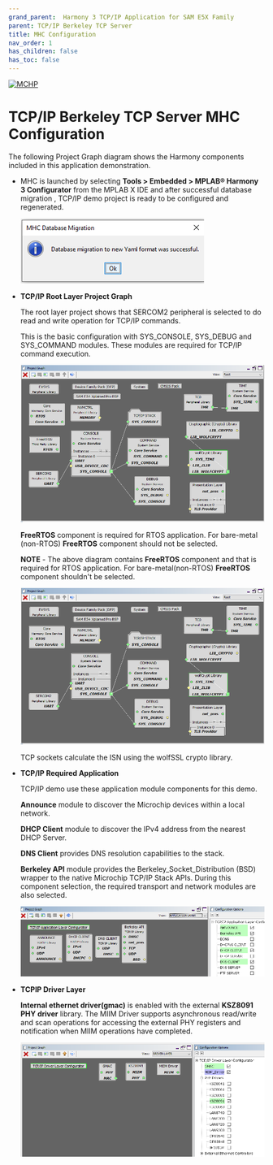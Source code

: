 ```yaml
---
grand_parent:  Harmony 3 TCP/IP Application for SAM E5X Family
parent: TCP/IP Berkeley TCP Server
title: MHC Configuration
nav_order: 1
has_children: false
has_toc: false
---
```

[![MCHP](https://www.microchip.com/ResourcePackages/Microchip/assets/dist/images/logo.png)](https://www.microchip.com)

# TCP/IP Berkeley TCP Server MHC Configuration

The following Project Graph diagram shows the Harmony components included in this application demonstration.

* MHC is launched by selecting **Tools > Embedded > MPLAB® Harmony 3 Configurator** from the MPLAB X IDE and after successful database migration , TCP/IP demo project is ready to be configured and regenerated.

    ![tcpip_same54_project](images/database_migration_successful.png)

* **TCP/IP Root Layer Project Graph**

  The root layer project shows that SERCOM2 peripheral is selected to do read and write operation for TCP/IP commands.

  This is the basic configuration with SYS_CONSOLE, SYS_DEBUG and SYS_COMMAND modules. These modules are required for TCP/IP command execution.

  ![tcpip_same54_project](images/tcpip_default_required_root_e54.png)

  **FreeRTOS** component is required for RTOS application. For bare-metal (non-RTOS) **FreeRTOS** component should not be selected.

  **NOTE** - The above diagram contains **FreeRTOS** component  and that is required for RTOS application. For bare-metal(non-RTOS) **FreeRTOS** component shouldn't be selected.
  
  ![tcpip_same54_project](images/tcpip_tcp_demo_root2_e54.png)
  
  TCP sockets calculate the ISN using the wolfSSL crypto library. 


* **TCP/IP Required Application**

  TCP/IP demo use these application module components for this demo. 
  
  **Announce** module to discover the Microchip devices within a local network.
  
  **DHCP Client** module to discover the IPv4 address from the nearest DHCP Server.
  
  **DNS Client** provides DNS resolution capabilities to the stack. 
  
  **Berkeley API**  module provides the Berkeley_Socket_Distribution (BSD) wrapper to the native Microchip TCP/IP Stack APIs. During this component selection, the required transport and network modules are also selected.

    ![tcpip_same54_project](images/tcpip_berkeley_tcp_demo_app.png)

* **TCPIP Driver Layer**

  **Internal ethernet driver(gmac)** is enabled with the external **KSZ8091 PHY driver** library. The MIIM Driver supports asynchronous read/write and scan operations for accessing the external PHY registers and notification when MIIM operations have completed.

    ![tcpip_same54_project](images/tcpip_driver_component.png)
